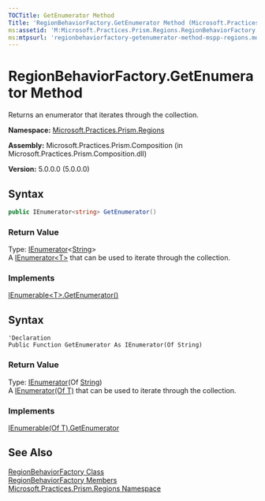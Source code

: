 ```yaml
---
TOCTitle: GetEnumerator Method
Title: 'RegionBehaviorFactory.GetEnumerator Method (Microsoft.Practices.Prism.Regions)'
ms:assetid: 'M:Microsoft.Practices.Prism.Regions.RegionBehaviorFactory.GetEnumerator'
ms:mtpsurl: 'regionbehaviorfactory-getenumerator-method-mspp-regions.md'
---
```



# RegionBehaviorFactory.GetEnumerator Method

Returns an enumerator that iterates through the collection.

**Namespace:** [Microsoft.Practices.Prism.Regions](/patterns-practices/reference/mspp-regions-namespace)

**Assembly:** Microsoft.Practices.Prism.Composition (in Microsoft.Practices.Prism.Composition.dll)

**Version:** 5.0.0.0 (5.0.0.0)

## Syntax

~~~C#
public IEnumerator<string> GetEnumerator()
~~~

### Return Value

Type: [IEnumerator](http://msdn.microsoft.com/en-us/library/78dfe2yb)&lt;[String](http://msdn.microsoft.com/en-us/library/s1wwdcbf)&gt;  
A [IEnumerator&lt;T&gt;](http://msdn.microsoft.com/en-us/library/78dfe2yb) that can be used to iterate through the collection.
### Implements

[IEnumerable&lt;T&gt;.GetEnumerator()](http://msdn.microsoft.com/en-us/library/s793z9y2)


## Syntax

~~~VB
'Declaration
Public Function GetEnumerator As IEnumerator(Of String)
~~~

### Return Value

Type: [IEnumerator](http://msdn.microsoft.com/en-us/library/78dfe2yb)(Of [String](http://msdn.microsoft.com/en-us/library/s1wwdcbf))  
A [IEnumerator(Of T)](http://msdn.microsoft.com/en-us/library/78dfe2yb) that can be used to iterate through the collection.
### Implements

[IEnumerable(Of T).GetEnumerator](http://msdn.microsoft.com/en-us/library/s793z9y2)

## See Also

[RegionBehaviorFactory Class](/patterns-practices/reference/regionbehaviorfactory-class-mspp-regions)<br/>
[RegionBehaviorFactory Members](/patterns-practices/reference/regionbehaviorfactory-members-mspp-regions)<br/>
[Microsoft.Practices.Prism.Regions Namespace](/patterns-practices/reference/mspp-regions-namespace)<br/>